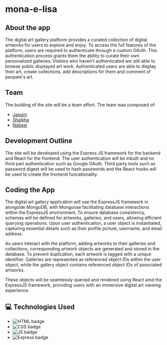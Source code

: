 # mona-e-lisa
## About the app
The digital art gallery platform provides a curated collection of digital artworks for users to explore and enjoy. To access the full features of the platform, users are required to authenticate through a custom OAuth. This authentication process grants them the ability to curate their own personalized galleries. Visitors who haven't authenticated are still able to browse public displayed art work. Authenticated users are able to display their art, create collections, add descriptions for them and comment of peopele's art.

## Team
The building of the site will be a team effort. The team was composed of:

- [Jassim]((https://github.com/9Jassim))
- [Shaikha](https://github.com/Shaikha277)
- [Nabeel](https://github.com/nabeelmaklai)

## Development Outline
The site will be developed using the Express JS framework for the backend and React for the frontend. The user authentication will be inbuilt and no third part authentication such as Google OAuth. Third party tools such as password digest will be used to hash passwords and the React hooks will be used to create the frontend funcationality.

## Coding the App
The digital art gallery application will use the ExpressJS framework in alongside MongoDB, with Mongoose facilitating database interactions within the ExpressJS environment. To ensure database consistency, schemas will be defined for artworks, galleries, and users, allowing efficient querying operations. Upon user authentication, a user object is instantiated, capturing essential details such as their profile picture, username, and email address.

As users interact with the platform, adding artworks to their galleries and collections, corresponding artwork objects are generated and stored in the database. To prevent duplication, each artwork is tagged with a unique identifier. Galleries are represented as referenced object IDs within the user object, while the gallery object contains referenced object IDs of associated artworks.

These objects will be seamlessly queried and rendered using React amd the ExpressJS framework, providing users with an immersive digital art viewing experience.

 
## :computer: Technologies Used

- ![HTML badge](https://img.shields.io/badge/HTML5-E34F26?style=for-the-badge&logo=html5&logoColor=white)
- ![CSS badge](https://img.shields.io/badge/CSS3-1572B6?style=for-the-badge&logo=css3&logoColor=white)
- ![JS badge](https://img.shields.io/badge/JavaScript-323330?style=for-the-badge&logo=javascript&logoColor=F7DF1E)
- ![Express badge](https://img.shields.io/badge/JavaScript-323330?style=for-the-badge&logo=express&logoColor=F7DF1E)
